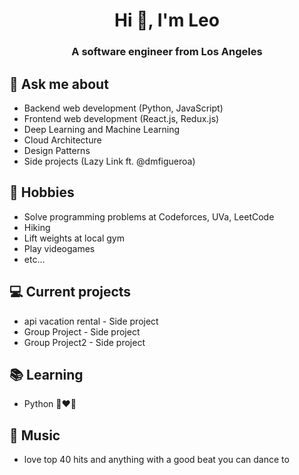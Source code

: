 <h1 align="center">Hi 👋, I'm Leo</h1>
<h3 align="center">A software engineer from Los Angeles</h3>

## 💬 Ask me about
- Backend web development (Python, JavaScript)
- Frontend web development (React.js, Redux.js)
- Deep Learning and Machine Learning
- Cloud Architecture
- Design Patterns
- Side projects (Lazy Link ft. @dmfigueroa)

## 📅 Hobbies
- Solve programming problems at Codeforces, UVa, LeetCode
- Hiking
- Lift weights at local gym
- Play videogames
- etc...

## 💻 Current projects
- api vacation rental - Side project
- Group Project - Side project
- Group Project2 - Side project

## 📚 Learning
- Python 👩‍❤️‍👨

## 🎵 Music
- love top 40 hits and anything with a good beat you can dance to
